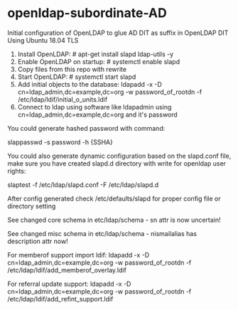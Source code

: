 # openldap-subordinate-AD
Initial configuration of OpenLDAP to glue AD DIT as suffix in OpenLDAP DIT
Using Ubuntu 18.04 TLS
1) Install OpenLDAP: # apt-get install slapd ldap-utils -y
2) Enable OpenLDAP on startup: # systemctl enable slapd
3) Copy files from this repo with rewrite
4) Start OpenLDAP: # systemctl start slapd
5) Add initial objects to the database: ldapadd -x -D cn=ldap_admin,dc=example,dc=org -w password_of_rootdn -f /etc/ldap/ldif/initial_o_units.ldif
6) Connect to ldap using software like ldapadmin using cn=ldap_admin,dc=example,dc=org and it's password

You could generate hashed password with command:

slappasswd -s password -h {SSHA}

You could also generate dynamic configuration based on the slapd.conf file, make sure you have created slapd.d directory with write for openldap user rights:

slaptest -f /etc/ldap/slapd.conf -F /etc/ldap/slapd.d

After config generated check /etc/defaults/slapd for proper config file or directory setting

See changed core schema in etc/ldap/schema - sn attr is now uncertain!

See changed misc schema in etc/ldap/schema - nismailalias has description attr now!

For memberof support import ldif: ldapadd -x -D cn=ldap_admin,dc=example,dc=org -w password_of_rootdn -f /etc/ldap/ldif/add_memberof_overlay.ldif

For referral update support: ldapadd -x -D cn=ldap_admin,dc=example,dc=org -w password_of_rootdn -f /etc/ldap/ldif/add_refint_support.ldif
